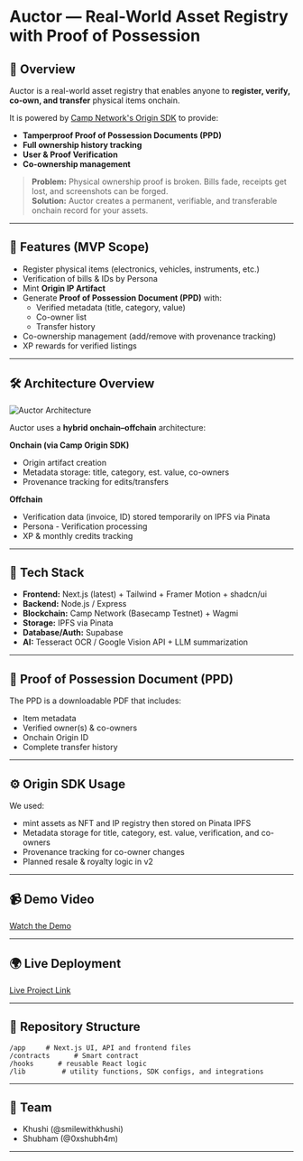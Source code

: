 # Auctor — Real-World Asset Registry with Proof of Possession

## 📌 Overview
Auctor is a real-world asset registry that enables anyone to **register, verify, co-own, and transfer** physical items onchain.

It is powered by [Camp Network's Origin SDK](https://docs.camp.network/) to provide:
- **Tamperproof Proof of Possession Documents (PPD)**
- **Full ownership history tracking**
- **User & Proof Verification**
- **Co-ownership management**

> **Problem:** Physical ownership proof is broken. Bills fade, receipts get lost, and screenshots can be forged.  
> **Solution:** Auctor creates a permanent, verifiable, and transferable onchain record for your assets.

---

## 🚀 Features (MVP Scope)
- Register physical items (electronics, vehicles, instruments, etc.)
- Verification of bills & IDs by Persona
- Mint **Origin IP Artifact** 
- Generate **Proof of Possession Document (PPD)** with:
  - Verified metadata (title, category, value)
  - Co-owner list
  - Transfer history
- Co-ownership management (add/remove with provenance tracking)
- XP rewards for verified listings

---

## 🛠 Architecture Overview

![Auctor Architecture](./public/auctor-architecture-userflow.png)

Auctor uses a **hybrid onchain–offchain** architecture:

**Onchain (via Camp Origin SDK)**
- Origin artifact creation 
- Metadata storage: title, category, est. value, co-owners
- Provenance tracking for edits/transfers

**Offchain**
- Verification data (invoice, ID) stored temporarily on IPFS via Pinata
- Persona - Verification processing
- XP & monthly credits tracking

---

## 🔗 Tech Stack
- **Frontend:** Next.js (latest) + Tailwind + Framer Motion + shadcn/ui
- **Backend:** Node.js / Express
- **Blockchain:** Camp Network (Basecamp Testnet) + Wagmi
- **Storage:** IPFS via Pinata
- **Database/Auth:** Supabase
- **AI:** Tesseract OCR / Google Vision API + LLM summarization

---

## 📄 Proof of Possession Document (PPD)
The PPD is a downloadable PDF that includes:
- Item metadata
- Verified owner(s) & co-owners
- Onchain Origin ID
- Complete transfer history

---

## ⚙️ Origin SDK Usage
We used:
- mint assets as NFT and IP registry then stored on Pinata IPFS
- Metadata storage for title, category, est. value, verification, and co-owners
- Provenance tracking for co-owner changes
- Planned resale & royalty logic in v2

---

## 📹 Demo Video
[Watch the Demo](x.com/0xshubh4m)  

---

## 🌍 Live Deployment
[Live Project Link](auctor-camp.vercel.app)

---

## 📂 Repository Structure
```
/app     # Next.js UI, API and frontend files
/contracts      # Smart contract
/hooks      # reusable React logic
/lib         # utility functions, SDK configs, and integrations
```

---

## 👥 Team
- Khushi (@smilewithkhushi)
- Shubham (@0xshubh4m)

---
